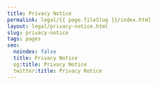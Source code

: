 ```yaml
---
title: Privacy Notice
permalink: legal/{{ page.fileSlug }}/index.html
layout: legal/privacy-notice.html
slug: privacy-notice
tags: pages
seo:
  noindex: false
  title: Privacy Notice
  og:title: Privacy Notice
  twitter:title: Privacy Notice
---
```



